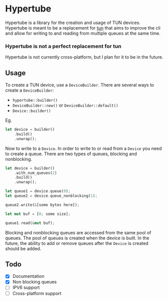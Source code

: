 # Hypertube

Hypertube is a library for the creation and usage of TUN devices.
Hypertube is meant to be a replacement for [tun](https://crates.io/crates/tun) that aims to improve the cli and allow for writing to and reading from multiple queues at the same time.

### Hypertube is not a perfect replacement for tun
Hypertube is not currently cross-platform, but I plan for it to be in the future.

## Usage
To create a TUN device, use a `DeviceBuilder`.
There are several ways to create a `DeviceBuilder`:
* `hypertube::builder()`
* `DeviceBuilder::new()` or `DeviceBuilder::default()`
* `Device::builder()`

Eg.

```rust
let device = builder()
    .build()
    .unwrap();
```

Now to write to a `Device`.
In order to write to or read from a `Device` you need to create a queue.
There are two types of queues, blocking and nonblocking.
```rust
let device = builder()
    .with_num_queues(2) 
    .build()
    .unwrap();

let queue1 = device.queue(0);
let queue2 = device.queue_nonblocking(1);

queue2.write(&[some bytes here]);

let mut buf = [0; some size];

queue1.read(&mut buf);

```
Blocking and nonblocking queues are accessed from the same pool of queues.
The pool of queues is created when the device is built.
In the future, the ability to add or remove queues after the `Device` is created should be added.


## Todo
* [X] Documentation
* [X] Non blocking queues
* [ ] IPV6 support
* [ ] Cross-platform support
